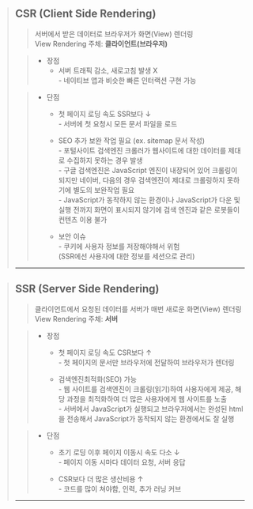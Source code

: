 <link rel="stylesheet" href="./css/memoStyle.css"/>

>## CSR (Client Side Rendering)
>> 서버에서 받은 데이터로 브라우저가 화면(View) 렌더링<br>
>> View Rendering 주체: <strong>클라이언트(브라우저)</strong> 
>
>> + 장점
>>   + <span class="accent">서버 트래픽 감소, 새로고침 발생 X</span>
>> <br> - 네이티브 앱과 비슷한 빠른 인터랙션 구현 가능
>
>> + 단점
>>   + <span class="accent">첫 페이지 로딩 속도 SSR보다 ↓</span>
>> <br> - 서버에 첫 요청시 모든 문서 파일을 로드
>>
>>   + <span class="accent">SEO 추가 보완 작업 필요</span> (ex. sitemap 문서 작성)
>> <br> - 포털사이트 검색엔진 크롤러가 웹사이트에 대한 데이터를 제대로 수집하지 못하는 경우 발생
>> <br> - 구글 검색엔진은 JavaScript 엔진이 내장되어 있어 크롤링이 되지만 네이버, 다음의 경우 검색엔진이 제대로 크롤링하지 못하기에 별도의 보완작업 필요
>> <br> - JavaScript가 동작하지 않는 환경이나 JavaScript가 다운 및 실행 전까지 화면이 표시되지 않기에 검색 엔진과 같은 로봇들이 컨텐츠 이용 불가
>>   + <span class="accent">보안 이슈</span>
>> <br> - 쿠키에 사용자 정보를 저장해야해서 위험
>> <br>(SSR에선 사용자에 대한 정보를 세션으로 관리)
> ---

>## SSR (Server Side Rendering)
>> 클라이언트에서 요청된 데이터를 서버가 매번 새로운 화면(View) 렌더링<br>
>> View Rendering 주체: <strong>서버</strong>
>
>> + 장점
>>   + <span class="accent">첫 페이지 로딩 속도 CSR보다 ↑</span>
>> <br> - 첫 페이지의 문서만 브라우저에 전달하여 브라우저가 렌더링
>>
>>   + <span class="accent">검색엔진최적화(SEO) 가능</span>
>> <br> - 웹 사이트를 검색엔진이 크롤링(읽기)하여 사용자에게 제공, 해당 과정을 최적화하여 더 많은 사용자에게 웹 사이트를 노출
>> <br> - 서버에서 JavaScript가 실행되고 브라우저에서는 완성된 html을 전송해서 JavaScript가 동작되지 않는 환경에서도 잘 실행
> 
>> + 단점
>>    + <span class="accent">초기 로딩 이후 페이지 이동시 속도 다소 ↓</span>
>> <br> - 페이지 이동 시마다 데이터 요청, 서버 응답
>>
>>    + <span class="accent">CSR보다 더 많은 생산비용 ↑</span>
>> <br> - 코드를 많이 쳐야함, 인력, 추가 러닝 커브
> ---